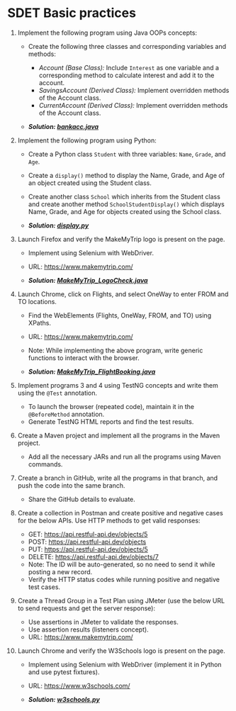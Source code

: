 # SDET Basic practices

1. Implement the following program using Java OOPs concepts:
	- Create the following three classes and corresponding variables and methods:
		- *Account (Base Class):* Include `Interest` as one variable and a corresponding method to calculate interest and add it to the account.
		- *SavingsAccount (Derived Class):* Implement overridden methods of the Account class.
		- *CurrentAccount (Derived Class):* Implement overridden methods of the Account class.

    - ***Solution: [bankacc.java](./bankacc.java)***
      
2. Implement the following program using Python:
	- Create a Python class `Student` with three variables: `Name`, `Grade`, and `Age`.
	- Create a `display()` method to display the Name, Grade, and Age of an object created using the Student class.
	- Create another class `School` which inherits from the Student class and create another method `SchoolStudentDisplay()` which displays Name, Grade, and Age for objects created using the School class.

    - ***Solution: [display.py](./display.py)***

3. Launch Firefox and verify the MakeMyTrip logo is present on the page.
	- Implement using Selenium with WebDriver.
	- URL: https://www.makemytrip.com/

	- ***Solution: [MakeMyTrip_LogoCheck.java](./MakeMyTrip_LogoCheck.java)***

4. Launch Chrome, click on Flights, and select OneWay to enter FROM and TO locations.
	- Find the WebElements (Flights, OneWay, FROM, and TO) using XPaths.
	- URL: https://www.makemytrip.com/
	- Note: While implementing the above program, write generic functions to interact with the browser.

	- ***Solution: [MakeMyTrip_FlightBooking.java](./MakeMyTrip_FlightBooking.java)***

5. Implement programs 3 and 4 using TestNG concepts and write them using the `@Test` annotation.
	- To launch the browser (repeated code), maintain it in the `@BeforeMethod` annotation.
	- Generate TestNG HTML reports and find the test results.

6. Create a Maven project and implement all the programs in the Maven project.
	- Add all the necessary JARs and run all the programs using Maven commands.

7. Create a branch in GitHub, write all the programs in that branch, and push the code into the same branch.
	- Share the GitHub details to evaluate.

8. Create a collection in Postman and create positive and negative cases for the below APIs. Use HTTP methods to get valid responses:
	- GET: https://api.restful-api.dev/objects/5
	- POST: https://api.restful-api.dev/objects
	- PUT: https://api.restful-api.dev/objects/5
	- DELETE: https://api.restful-api.dev/objects/7
	- Note: The ID will be auto-generated, so no need to send it while posting a new record.
	- Verify the HTTP status codes while running positive and negative test cases.

9. Create a Thread Group in a Test Plan using JMeter (use the below URL to send requests and get the server response):
	- Use assertions in JMeter to validate the responses.
	- Use assertion results (listeners concept).
	- URL: https://www.makemytrip.com/

10. Launch Chrome and verify the W3Schools logo is present on the page.
	- Implement using Selenium with WebDriver (implement it in Python and use pytest fixtures).
	- URL: https://www.w3schools.com/

    - ***Solution: [w3schools.py](./w3schools.py)***
